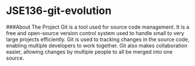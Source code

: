 # JSE136-git-evolution
###About The Project Git is a tool used for source code management. 
It is a free and open-source version control system used to handle small to very large projects efficiently. 
Git is used to tracking changes in the source code, enabling multiple developers to work together. 
Git also makes collaboration easier, allowing changes by multiple people to all be merged into one source.